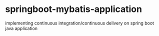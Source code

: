 # springboot-mybatis-application
implementing continuous integration/continuous delivery on spring boot java application
